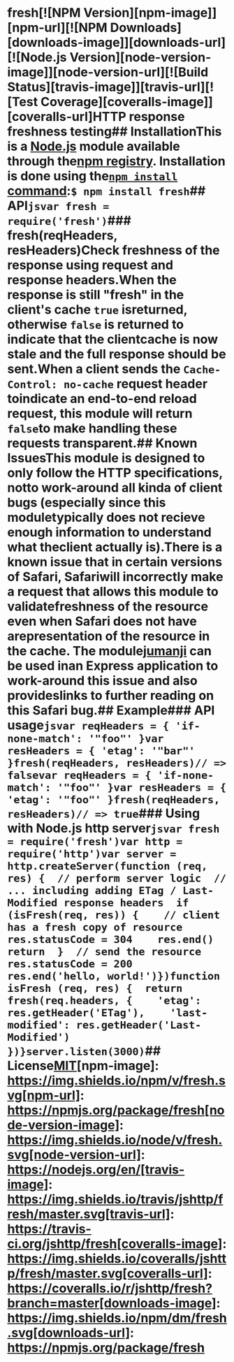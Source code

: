 # fresh[![NPM Version][npm-image]][npm-url][![NPM Downloads][downloads-image]][downloads-url][![Node.js Version][node-version-image]][node-version-url][![Build Status][travis-image]][travis-url][![Test Coverage][coveralls-image]][coveralls-url]HTTP response freshness testing## InstallationThis is a [Node.js](https://nodejs.org/en/) module available through the[npm registry](https://www.npmjs.com/). Installation is done using the[`npm install` command](https://docs.npmjs.com/getting-started/installing-npm-packages-locally):```$ npm install fresh```## API<!-- eslint-disable no-unused-vars -->```jsvar fresh = require('fresh')```### fresh(reqHeaders, resHeaders)Check freshness of the response using request and response headers.When the response is still "fresh" in the client's cache `true` isreturned, otherwise `false` is returned to indicate that the clientcache is now stale and the full response should be sent.When a client sends the `Cache-Control: no-cache` request header toindicate an end-to-end reload request, this module will return `false`to make handling these requests transparent.## Known IssuesThis module is designed to only follow the HTTP specifications, notto work-around all kinda of client bugs (especially since this moduletypically does not recieve enough information to understand what theclient actually is).There is a known issue that in certain versions of Safari, Safariwill incorrectly make a request that allows this module to validatefreshness of the resource even when Safari does not have arepresentation of the resource in the cache. The module[jumanji](https://www.npmjs.com/package/jumanji) can be used inan Express application to work-around this issue and also provideslinks to further reading on this Safari bug.## Example### API usage<!-- eslint-disable no-redeclare, no-undef -->```jsvar reqHeaders = { 'if-none-match': '"foo"' }var resHeaders = { 'etag': '"bar"' }fresh(reqHeaders, resHeaders)// => falsevar reqHeaders = { 'if-none-match': '"foo"' }var resHeaders = { 'etag': '"foo"' }fresh(reqHeaders, resHeaders)// => true```### Using with Node.js http server```jsvar fresh = require('fresh')var http = require('http')var server = http.createServer(function (req, res) {  // perform server logic  // ... including adding ETag / Last-Modified response headers  if (isFresh(req, res)) {    // client has a fresh copy of resource    res.statusCode = 304    res.end()    return  }  // send the resource  res.statusCode = 200  res.end('hello, world!')})function isFresh (req, res) {  return fresh(req.headers, {    'etag': res.getHeader('ETag'),    'last-modified': res.getHeader('Last-Modified')  })}server.listen(3000)```## License[MIT](LICENSE)[npm-image]: https://img.shields.io/npm/v/fresh.svg[npm-url]: https://npmjs.org/package/fresh[node-version-image]: https://img.shields.io/node/v/fresh.svg[node-version-url]: https://nodejs.org/en/[travis-image]: https://img.shields.io/travis/jshttp/fresh/master.svg[travis-url]: https://travis-ci.org/jshttp/fresh[coveralls-image]: https://img.shields.io/coveralls/jshttp/fresh/master.svg[coveralls-url]: https://coveralls.io/r/jshttp/fresh?branch=master[downloads-image]: https://img.shields.io/npm/dm/fresh.svg[downloads-url]: https://npmjs.org/package/fresh
